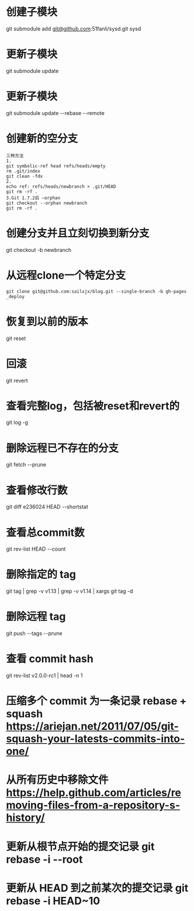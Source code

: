 # 创建子模块

git submodule add git@github.com:51fanli/sysd.git sysd

# 更新子模块

git submodule update

# 更新子模块

git submodule update --rebase --remote

# 创建新的空分支

```
三种方法
1.
git symbolic-ref head refs/heads/empty
rm .git/index
git clean -fdx
2.
echo ref: refs/heads/newbranch > .git/HEAD
git rm -rf .
3.Git 1.7.2后 –orphan
git checkout --orphan newbranch
git rm -rf .
```

# 创建分支并且立刻切换到新分支

git checkout -b newbranch

# 从远程clone一个特定分支

`git clone git@github.com:sailxjx/blog.git --single-branch -b gh-pages _deploy`

# 恢复到以前的版本

git reset

<version>
</version>

# 回滚

git revert

<version>
</version>

# 查看完整log，包括被reset和revert的

git log -g

# 删除远程已不存在的分支

git fetch --prune

# 查看修改行数

git diff e236024 HEAD --shortstat

# 查看总commit数

git rev-list HEAD --count

# 删除指定的 tag

git tag | grep -v v1.13 | grep -v v1.14 | xargs git tag -d

# 删除远程 tag

git push --tags --prune

# 查看 commit hash

git rev-list v2.0.0-rc1 | head -n 1

# 压缩多个 commit 为一条记录 rebase + squash <https://ariejan.net/2011/07/05/git-squash-your-latests-commits-into-one/>

# 从所有历史中移除文件 <https://help.github.com/articles/removing-files-from-a-repository-s-history/>

# 更新从根节点开始的提交记录 git rebase -i --root

# 更新从 HEAD 到之前某次的提交记录 git rebase -i HEAD~10
